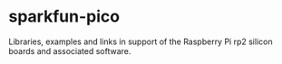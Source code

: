 # sparkfun-pico
Libraries, examples and links in support of the Raspberry Pi rp2 silicon boards and associated software.
